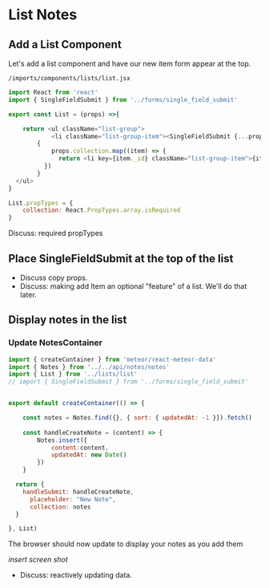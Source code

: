 # List Notes

## Add a List Component
Let's add a list component and have our new item form appear at the top.

``` /imports/components/lists/list.jsx ```

```js
import React from 'react'
import { SingleFieldSubmit } from '../forms/single_field_submit'

export const List = (props) =>{

	return <ul className="list-group">
    	    <li className="list-group-item"><SingleFieldSubmit {...props} /></li>
	    { 
	    	props.collection.map((item) => {
	 	      return <li key={item._id} className="list-group-item">{item.content}</li>
	      })
	    }
  </ul>
}

List.propTypes = {
	collection: React.PropTypes.array.isRequired
}
```

Discuss: required propTypes

## Place SingleFieldSubmit at the top of the list
 - Discuss copy props.
 - Discuss: making add Item an optional "feature" of a list. We'll do that later.


## Display notes in the list

### Update NotesContainer

```js
import { createContainer } from 'meteor/react-meteor-data'
import { Notes } from '../../api/notes/notes'
import { List } from '../lists/list'
// import { SingleFieldSubmit } from '../forms/single_field_submit'


export default createContainer(() => {

	const notes = Notes.find({}, { sort: { updatedAt: -1 }}).fetch()
	
	const handleCreateNote = (content) => {
		Notes.insert({ 
			content:content,
			updatedAt: new Date() 
		})
	}

  return {
  	handleSubmit: handleCreateNote,
	  placeholder: "New Note",
      collection: notes
  }

}, List)

```

The browser should now update to display your notes as you add them

_insert screen shot_

- Discuss: reactively updating data. 


